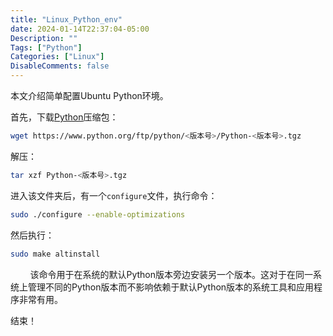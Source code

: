 ```yaml
---
title: "Linux_Python_env"
date: 2024-01-14T22:37:04-05:00
Description: ""
Tags: ["Python"]
Categories: ["Linux"]
DisableComments: false
---
```

本文介绍简单配置Ubuntu Python环境。

首先，下载[Python](https://www.python.org/downloads/)压缩包：

```bash
wget https://www.python.org/ftp/python/<版本号>/Python-<版本号>.tgz
```

解压：

```bash
tar xzf Python-<版本号>.tgz
```

进入该文件夹后，有一个`configure`文件，执行命令：

```bash
sudo ./configure --enable-optimizations
```

然后执行：

```bash
sudo make altinstall
```

        该命令用于在系统的默认Python版本旁边安装另一个版本。这对于在同一系统上管理不同的Python版本而不影响依赖于默认Python版本的系统工具和应用程序非常有用。

结束！

